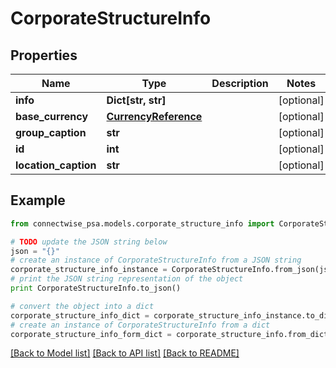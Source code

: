 # CorporateStructureInfo


## Properties
Name | Type | Description | Notes
------------ | ------------- | ------------- | -------------
**info** | **Dict[str, str]** |  | [optional] 
**base_currency** | [**CurrencyReference**](CurrencyReference.md) |  | [optional] 
**group_caption** | **str** |  | [optional] 
**id** | **int** |  | [optional] 
**location_caption** | **str** |  | [optional] 

## Example

```python
from connectwise_psa.models.corporate_structure_info import CorporateStructureInfo

# TODO update the JSON string below
json = "{}"
# create an instance of CorporateStructureInfo from a JSON string
corporate_structure_info_instance = CorporateStructureInfo.from_json(json)
# print the JSON string representation of the object
print CorporateStructureInfo.to_json()

# convert the object into a dict
corporate_structure_info_dict = corporate_structure_info_instance.to_dict()
# create an instance of CorporateStructureInfo from a dict
corporate_structure_info_form_dict = corporate_structure_info.from_dict(corporate_structure_info_dict)
```
[[Back to Model list]](../README.md#documentation-for-models) [[Back to API list]](../README.md#documentation-for-api-endpoints) [[Back to README]](../README.md)


